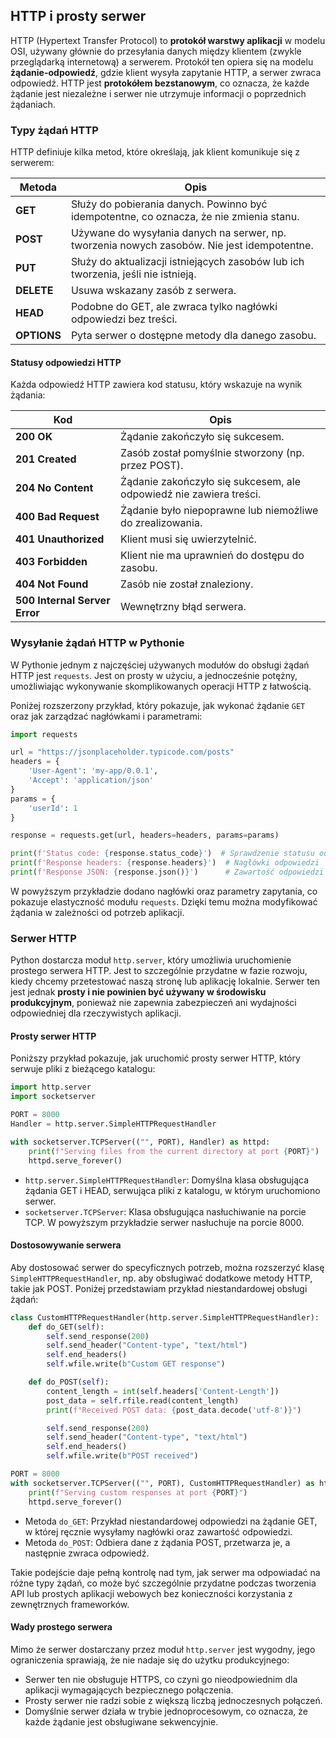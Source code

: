 ## HTTP i prosty serwer

HTTP (Hypertext Transfer Protocol) to **protokół warstwy aplikacji** w modelu OSI, używany głównie do przesyłania danych między klientem (zwykle przeglądarką internetową) a serwerem. Protokół ten opiera się na modelu **żądanie-odpowiedź**, gdzie klient wysyła zapytanie HTTP, a serwer zwraca odpowiedź. HTTP jest **protokółem bezstanowym**, co oznacza, że każde żądanie jest niezależne i serwer nie utrzymuje informacji o poprzednich żądaniach.

### Typy żądań HTTP

HTTP definiuje kilka metod, które określają, jak klient komunikuje się z serwerem:

| Metoda  | Opis                                                                                       |
|---------|---------------------------------------------------------------------------------------------|
| **GET** | Służy do pobierania danych. Powinno być idempotentne, co oznacza, że nie zmienia stanu.     |
| **POST**| Używane do wysyłania danych na serwer, np. tworzenia nowych zasobów. Nie jest idempotentne. |
| **PUT** | Służy do aktualizacji istniejących zasobów lub ich tworzenia, jeśli nie istnieją.           |
| **DELETE** | Usuwa wskazany zasób z serwera.                                                         |
| **HEAD** | Podobne do GET, ale zwraca tylko nagłówki odpowiedzi bez treści.                          |
| **OPTIONS** | Pyta serwer o dostępne metody dla danego zasobu.                                        |

#### Statusy odpowiedzi HTTP

Każda odpowiedź HTTP zawiera kod statusu, który wskazuje na wynik żądania:

| Kod     | Opis                                                                                  |
|---------|----------------------------------------------------------------------------------------|
| **200 OK**           | Żądanie zakończyło się sukcesem.                                           |
| **201 Created**       | Zasób został pomyślnie stworzony (np. przez POST).                        |
| **204 No Content**    | Żądanie zakończyło się sukcesem, ale odpowiedź nie zawiera treści.        |
| **400 Bad Request**   | Żądanie było niepoprawne lub niemożliwe do zrealizowania.                 |
| **401 Unauthorized**  | Klient musi się uwierzytelnić.                                            |
| **403 Forbidden**     | Klient nie ma uprawnień do dostępu do zasobu.                             |
| **404 Not Found**     | Zasób nie został znaleziony.                                              |
| **500 Internal Server Error** | Wewnętrzny błąd serwera.                                          |

### Wysyłanie żądań HTTP w Pythonie

W Pythonie jednym z najczęściej używanych modułów do obsługi żądań HTTP jest `requests`. Jest on prosty w użyciu, a jednocześnie potężny, umożliwiając wykonywanie skomplikowanych operacji HTTP z łatwością. 

Poniżej rozszerzony przykład, który pokazuje, jak wykonać żądanie `GET` oraz jak zarządzać nagłówkami i parametrami:

```python
import requests

url = "https://jsonplaceholder.typicode.com/posts"
headers = {
    'User-Agent': 'my-app/0.0.1',
    'Accept': 'application/json'
}
params = {
    'userId': 1
}

response = requests.get(url, headers=headers, params=params)

print(f'Status code: {response.status_code}')  # Sprawdzenie statusu odpowiedzi
print(f'Response headers: {response.headers}')  # Nagłówki odpowiedzi
print(f'Response JSON: {response.json()}')      # Zawartość odpowiedzi w formacie JSON
```

W powyższym przykładzie dodano nagłówki oraz parametry zapytania, co pokazuje elastyczność modułu `requests`. Dzięki temu można modyfikować żądania w zależności od potrzeb aplikacji.

### Serwer HTTP

Python dostarcza moduł `http.server`, który umożliwia uruchomienie prostego serwera HTTP. Jest to szczególnie przydatne w fazie rozwoju, kiedy chcemy przetestować naszą stronę lub aplikację lokalnie. Serwer ten jest jednak **prosty i nie powinien być używany w środowisku produkcyjnym**, ponieważ nie zapewnia zabezpieczeń ani wydajności odpowiedniej dla rzeczywistych aplikacji.

#### Prosty serwer HTTP

Poniższy przykład pokazuje, jak uruchomić prosty serwer HTTP, który serwuje pliki z bieżącego katalogu:

```python
import http.server
import socketserver

PORT = 8000
Handler = http.server.SimpleHTTPRequestHandler

with socketserver.TCPServer(("", PORT), Handler) as httpd:
    print(f"Serving files from the current directory at port {PORT}")
    httpd.serve_forever()
```

- `http.server.SimpleHTTPRequestHandler`: Domyślna klasa obsługująca żądania GET i HEAD, serwująca pliki z katalogu, w którym uruchomiono serwer.
- `socketserver.TCPServer`: Klasa obsługująca nasłuchiwanie na porcie TCP. W powyższym przykładzie serwer nasłuchuje na porcie 8000.

#### Dostosowywanie serwera

Aby dostosować serwer do specyficznych potrzeb, można rozszerzyć klasę `SimpleHTTPRequestHandler`, np. aby obsługiwać dodatkowe metody HTTP, takie jak POST. Poniżej przedstawiam przykład niestandardowej obsługi żądań:

```python
class CustomHTTPRequestHandler(http.server.SimpleHTTPRequestHandler):
    def do_GET(self):
        self.send_response(200)
        self.send_header("Content-type", "text/html")
        self.end_headers()
        self.wfile.write(b"Custom GET response")

    def do_POST(self):
        content_length = int(self.headers['Content-Length'])
        post_data = self.rfile.read(content_length)
        print(f"Received POST data: {post_data.decode('utf-8')}")

        self.send_response(200)
        self.send_header("Content-type", "text/html")
        self.end_headers()
        self.wfile.write(b"POST received")

PORT = 8000
with socketserver.TCPServer(("", PORT), CustomHTTPRequestHandler) as httpd:
    print(f"Serving custom responses at port {PORT}")
    httpd.serve_forever()
```

- Metoda `do_GET`: Przykład niestandardowej odpowiedzi na żądanie GET, w której ręcznie wysyłamy nagłówki oraz zawartość odpowiedzi.
- Metoda `do_POST`: Odbiera dane z żądania POST, przetwarza je, a następnie zwraca odpowiedź. 

Takie podejście daje pełną kontrolę nad tym, jak serwer ma odpowiadać na różne typy żądań, co może być szczególnie przydatne podczas tworzenia API lub prostych aplikacji webowych bez konieczności korzystania z zewnętrznych frameworków.

#### Wady prostego serwera

Mimo że serwer dostarczany przez moduł `http.server` jest wygodny, jego ograniczenia sprawiają, że nie nadaje się do użytku produkcyjnego:

- Serwer ten nie obsługuje HTTPS, co czyni go nieodpowiednim dla aplikacji wymagających bezpiecznego połączenia.
- Prosty serwer nie radzi sobie z większą liczbą jednoczesnych połączeń.
- Domyślnie serwer działa w trybie jednoprocesowym, co oznacza, że każde żądanie jest obsługiwane sekwencyjnie.
